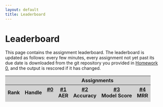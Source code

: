 ```yaml
---
layout: default
title: Leaderboard
---
```

# Leaderboard

This page contains the assignment leaderboard. The leaderboard is updated as follows: every few minutes, every assignment not yet past its due date is downloaded from the git repository you provided in [Homework 0](hw0.html), and the output is rescored if it has changed.

<script src="homework.js">
</script>

<table id="leaderboard">
  <thead style="background-color: lightgrey">
    <tr>
      <th colspan="3"></th>
      <th colspan="5" align="center">
        Assignments
      </th>
    </tr>
    <tr>
      <th colspan="2">
        Rank
      </th>
      <th>
        Handle
      </th>
      <th valign="top">
        <a href="javascript:;" onclick="resort(1, 0); drawLeaderboard(); return false;">#0</a><br/>
        <span class="small"></span>
      </th>
      <th valign="top">
        <a href="javascript:;" onclick="resort(2, 1); drawLeaderboard(); return false;">#1</a><br/>
        <span class="small">AER</span>
      </th>
      <th valign="top">
        <a href="javascript:;" onclick="resort(3, 0); drawLeaderboard(); return false;">#2</a><br/>
        <span class="small">Accuracy</span>
      </th>
      <th valign="top">
        <a href="javascript:;" onclick="resort(4, 0); drawLeaderboard(); return false">#3</a><br/>
        <span class="small">Model Score</span>
      </th>
      <th valign="top">
        <a href="javascript:;" onclick="resort(5, 0); drawLeaderboard(); return false">#4</a><br/>
        <span class="small">MRR</span>
      </th>
    </tr>
  </thead>
  <tbody id="scorediv">
  </tbody>
  <tfoot>
    <tr>
      <td colspan="8" align="center" id="updatedDiv" style="background-color: lightgrey">
      </td>
    </tr>
  </tfoot>
</table>

<script src="leaderboard.js">
</script>
